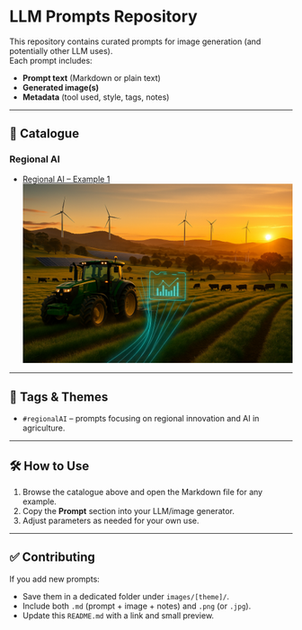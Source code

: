 # LLM Prompts Repository

This repository contains curated prompts for image generation (and potentially other LLM uses).  
Each prompt includes:
- **Prompt text** (Markdown or plain text)
- **Generated image(s)**
- **Metadata** (tool used, style, tags, notes)

---

## 📂 Catalogue

### Regional AI
- [Regional AI – Example 1](./images/regionalAI/regionalAI1.md)  
  ![Preview](./images/regionalAI/regionalAI1.png)

---

## 🔖 Tags & Themes
- `#regionalAI` – prompts focusing on regional innovation and AI in agriculture.  

---

## 🛠 How to Use
1. Browse the catalogue above and open the Markdown file for any example.  
2. Copy the **Prompt** section into your LLM/image generator.  
3. Adjust parameters as needed for your own use.

---

## ✅ Contributing
If you add new prompts:
- Save them in a dedicated folder under `images/[theme]/`.  
- Include both `.md` (prompt + image + notes) and `.png` (or `.jpg`).  
- Update this `README.md` with a link and small preview.
